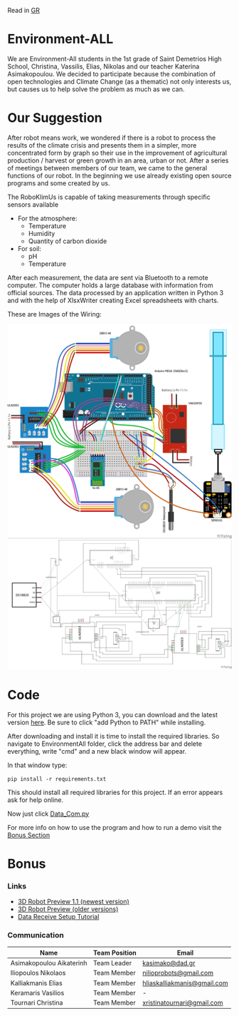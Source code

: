 Read in [GR][README_GR]
# Environment-ALL

We are Environment-All students in the 1st grade of Saint Demetrios High School, Christina, Vassilis, Elias, Nikolas and our teacher Katerina Asimakopoulou. We decided to participate because the combination of open technologies and Climate Change (as a thematic) not only interests us, but causes us to help solve the problem as much as we can.

# Our Suggestion 
After robot means work, we wondered if there is a robot to process the results of the climate crisis and presents them in a simpler, more concentrated form by graph so their use in the improvement of agricultural production / harvest or green growth in an area, urban or not. After a series of meetings between members of our team, we came to the general functions of our robot. In the beginning we use already existing open source programs and some created by us. 

The RoboKlimUs is capable of taking measurements through specific sensors available 
  - For the atmosphere:
    - Temperature
    - Humidity
    - Quantity of carbon dioxide 
  - For soil:
    - pH
    - Temperature

After each measurement, the data are sent via Bluetooth to a remote computer. The computer holds a large database with information from official sources. The data processed by an application written in Python 3 and with the help of XlsxWriter creating Excel spreadsheets with charts.

These are Images of the Wiring:

<img src="/Images/Project_anim.jpg" alt="Animated" width="600"/>
<img src="/Images/Project_schem.jpg" alt="Schematic" width="600"/>

# Code

For this project we are using Python 3, you can download and the latest version [here][pyDownload]. Be sure to click "add Python to PATH" while installing.

After downloading and install it is time to install the required libraries. So navigate to EnvironmentAll folder, click the address bar and delete everything, write "cmd"
and a new black window will appear.

In that window type:
```
pip install -r requirements.txt
```

This should install all required libraries for this project. If an error appears ask for help online.

Now just click [Data_Com.py][Data_Com_File]

For more info on how to use the program and how to run a demo visit the [Bonus Section](#Bonus)

# Bonus

### Links
- [3D Robot Preview 1.1 (newest version)][3DprevLatest]
- [3D Robot Preview (older versions)][3DprevOlder]
- [Data Receive Setup Tutorial][setupTutorial]

### Communication
  | Name | Team Position | Email |
  | ---- | ------------- | ----- |
  | Asimakopoulou Aikaterinh | Team Leader | kasimako@dad.gr |
  | Iliopoulos Nikolaos | Team Member | nilioprobots@gmail.com |
  | Kalliakmanis Elias | Team Member | hliaskalliakmanis@gmail.com |
  | Keramaris Vasilios | Team Member | - |
  | Tournari Christina | Team Member | xristinatournari@gmail.com |

[3DprevLatest]: <https://www.youtube.com/watch?v=U1EAlejeVzY>
[3DprevOlder]: <https://www.youtube.com/playlist?list=PL0-nYuvdRR38VOx6JxywApDNGzup6OFcI>
[pyDownload]: <https://www.python.org/downloads>
[Data_Com_File]: <https://github.com/nickiliopoulosedu/EnvironmentAll/blob/master/Data_Com.py>
[README_GR]: <https://github.com/nickiliopoulosedu/EnvironmentAll/blob/master/README_GR.md>
[setupTutorial]: <https://www.youtube.com/watch?v=-dadtUuFnBA>
